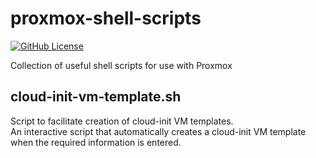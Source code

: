 # proxmox-shell-scripts

[![GitHub License](https://img.shields.io/github/license/IMAMURA-Lab/proxmox-shell-scripts)](https://github.com/IMAMURA-Lab/proxmox-shell-scripts/blob/main/LICENSE)

Collection of useful shell scripts for use with Proxmox

## cloud-init-vm-template.sh

Script to facilitate creation of cloud-init VM templates.  
An interactive script that automatically creates a cloud-init VM template when the required information is entered.
